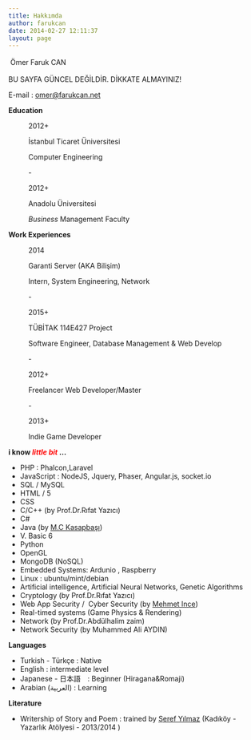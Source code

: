 ```yaml
---
title: Hakkımda
author: farukcan
date: 2014-02-27 12:11:37
layout: page
---
```

<span style="line-height: 1.6471;"> </span>Ömer Faruk CAN

BU SAYFA GÜNCEL DEĞİLDİR. DİKKATE ALMAYINIZ!

E-mail : omer@farukcan.net

<strong>Education</strong>
<p style="margin-left: 40px;">2012+</p>
<p style="margin-left: 40px;">İstanbul Ticaret Üniversitesi</p>
<p style="margin-left: 40px;">Computer Engineering</p>
<p style="margin-left: 40px;">-</p>
<p style="margin-left: 40px;">2012+</p>
<p style="margin-left: 40px;">Anadolu Üniversitesi</p>
<p style="margin-left: 40px;"><span class="st"><em>Business</em> Management Faculty </span></p>
<strong>Work Experiences</strong>
<p style="margin-left: 40px;">2014</p>
<p style="margin-left: 40px;">Garanti Server (AKA Bilişim)</p>
<p style="margin-left: 40px;">Intern, System Engineering, Network</p>
<p style="margin-left: 40px;">-</p>
<p style="margin-left: 40px;">2015+</p>
<p style="margin-left: 40px;">TÜBİTAK 114E427 Project</p>
<p style="margin-left: 40px;">Software Engineer, Database Management &amp; Web Develop</p>
<p style="margin-left: 40px;">-</p>
<p style="margin-left: 40px;">2012+</p>
<p style="margin-left: 40px;">Freelancer Web Developer/Master</p>
<p style="margin-left: 40px;">-</p>
<p style="margin-left: 40px;">2013+</p>
<p style="margin-left: 40px;">Indie Game Developer</p>
<strong>i know <span style="color: #ff0000;"><em>little bit</em></span> ...</strong>
<ul>
	<li>PHP : Phalcon,Laravel</li>
	<li>JavaScript : NodeJS, Jquery, Phaser, Angular.js, socket.io</li>
	<li>SQL / MySQL</li>
	<li>HTML / 5</li>
	<li>CSS</li>
	<li>C/C++ (by Prof.Dr.Rıfat Yazıcı)</li>
	<li>C#</li>
	<li>Java (by <a href="http://www.kasapbasi.org/">M.C Kasapbaşı</a>)</li>
	<li>V. Basic 6</li>
	<li>Python</li>
	<li>OpenGL</li>
	<li>MongoDB (NoSQL)</li>
	<li>Embedded Systems: Ardunio , Raspberry</li>
	<li>Linux : ubuntu/mint/debian</li>
	<li>Artificial intelligence, Artificial Neural Networks, Genetic Algorithms</li>
	<li>Cryptology (by Prof.Dr.Rıfat Yazıcı)</li>
	<li>Web App Security /  Cyber Security (by <a href="http://mehmetince.net">Mehmet Ince</a>)</li>
	<li>Real-timed systems (Game Physics &amp; Rendering)</li>
	<li>Network (by Prof.Dr.Abdülhalim zaim)</li>
	<li>Network Security (by Muhammed Ali AYDIN)</li>
</ul>
<strong>Languages</strong>
<ul>
	<li>Turkish - Türkçe : Native</li>
	<li>English : intermediate level</li>
	<li>Japanese - 日本語　: Beginner (Hiragana&amp;Romaji)</li>
	<li>Arabian (<span class="short_text" id="result_box" lang="ar"><span class="hps">العربية</span></span>) : Learning</li>
</ul>
<strong>Literature</strong>
<ul>
	<li>Writership of Story and Poem : trained by <a href="http://www.serefyilmaz.com/biyografi.html">Şeref Yılmaz</a> (Kadıköy - Yazarlık Atölyesi - 2013/2014 )</li>
</ul>
